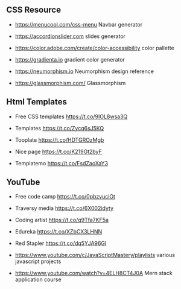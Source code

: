 ## CSS Resource

- https://menucool.com/css-menu Navbar generator

- https://accordionslider.com slides generator

- https://color.adobe.com/create/color-accessibility color pallette

-  https://gradienta.io gradient color generator

- https://neumorphism.io Neumorphism design reference

- https://glassmorphism.com/ Glassmorphism


## Html Templates

- Free CSS templates
https://t.co/9IOL8wsa3Q

- Templates
https://t.co/Zycq6sJ5KQ

- Tooplate
https://t.co/HDTGROzMgb

- Nice page
https://t.co/K219Gt2byF

- Templatemo
https://t.co/FsdZaoXaY3

## YouTube

- Free code camp 
https://t.co/0pbzvuciOt

- Traversy media
https://t.co/6X002idyty

- Coding artist
https://t.co/q9Tfa7KF5a

- Edureka 
https://t.co/XZbCX3LHNN

- Red Stapler
https://t.co/dq5YJA96Gl

- https://www.youtube.com/c/JavaScriptMastery/playlists various javascript projects

- https://www.youtube.com/watch?v=4ELH8CT4J0A Mern stack application course


